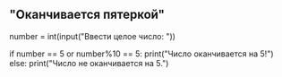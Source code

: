 ## "Оканчивается пятеркой"

number = int(input("Ввести целое число: "))

if number == 5 or number%10 == 5:
    print("Число оканчивается на 5!")
else:
    print("Число не оканчивается на 5.")
